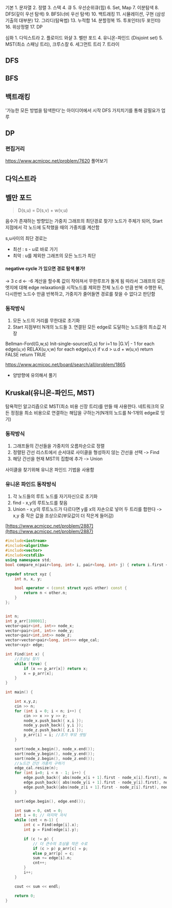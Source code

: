 
기본
	1.	문자열
	2.	정렬
	3.	스택
	4.	큐
	5.	우선순위큐(힙)
	6.	Set, Map
	7.	이분탐색
	8.	DFS(깊이 우선 탐색)
	9.	BFS(너비 우선 탐색)
	10. 백트래킹
	11. 시뮬레이션, 구현 (삼성 기출의 대부분)
	12. 그리디(탐욕법)
	13. 누적합
	14. 분할정복
	15. 투포인터(두 포인터)
	16. 위상정렬
	17. DP

심화
	1.	다익스트라
	2.	플로이드 와샬
	3.	벨만 포드
	4.	유니온-파인드 (Disjoint set)
	5.	MST(최소 스패닝 트리), 크루스칼
	6.	세그먼트 트리
	7.	트라이

## DFS

## BFS

## 백트래킹
'가능한 모든 방법을 탐색한다'는 아이디어에서 시작
DFS 가지치기를 통해 갈필요가 업 루

## DP

### 편집거리
https://www.acmicpc.net/problem/7620 풀어보기

## 다익스트라

## 벨만 포드
> D(s,u) = D(s,v) + w(v,u)

음수가 존재하는 방향있는 가중치 그래프의 최단경로 찾기!
노드가 주체가 되어, Start지점에서 각 노드에 도착했을 때의 가중치를 계산함

s,u사이의 최단 경로는 
- 최선 : s - u로 바로 가기
- 최악 : u를 제외한 그래프의 모든 노드가 최단

#### negative cycle 가 있으면 경로 탐색 불가!
   -> 3
c          d
    <- -6
계산을 할수록 값이 작아져서 무한루프가 돌게 됨
따라서 그래프의 모든 엣지에 대해 edge relaxation을 시작노드를 제외한 전체 노드수 만큼 반복 수행한 뒤,
다시한번 노드수 만큼 반복하고, 가중치가 줄어들면 경로를 찾을 수 없다고 판단함

### 동작방식
1. 모든 노드의 거리를 무한대로 초기화
2. Start 지점부터 N개의 노드들
	3. 연결된 모든 edge로 도달하는 노드들의 최소값 저장
 
Bellman-Ford(G,w,s)
Init-single-source(G,s)
for i=1 to |G.V| - 1
	for each edge(u,v)
		RELAX(u,v,w)
for each edge(u,v)
	if v.d > u.d + w(u,v)
		return FALSE
return TRUE


https://www.acmicpc.net/board/search/all/problem/1865
* 양방향에 유의해서 풀기

## Kruskal(유니온-파인드, MST)

탐욕적인 알고리즘으로 MST(최소 비용 신장 트리)를 만들 때 사용한다.
네트워크의 모든 정점을 최소 비용으로 연결하는 해답을 구하는거(N개의 노드를 N-1개의 edge로 잇기)

### 동작방식
1. 그래프들의 간선들을 가중치의 오름차순으로 정렬
2. 정렬된 간선 리스트에서 순서대로 사이클을 형성하지 않는 간선을 선택 -> Find
3. 해당 간선을 현재 MST의 집합에 추가 -> Union

사이클을 찾기위해 유니온 파인드 기법을 사용함

### 유니온 파인드 동작방식
1. 각 노드들의 루트 노드를 자기자신으로 초기화
2. find - x,y의 루트노드를 찾음
3. Union - x,y의 루트노드가 다르다면 y를 x의 자손으로 넣어 두 트리를 합한다
	-> x,y 중 작은 값을 조상으로(부모값이 더 작은게 들어감)
	
[https://www.acmicpc.net/problem/2887](https://www.acmicpc.net/problem/2887)

```c++
#include<iostream>
#include<algorithm>
#include<vector>
#include<cstdlib>
using namespace std;
bool compare_n(pair<long, int> i, pair<long, int> j) { return i.first < j.first; }

typedef struct xyz {
	int n, x, y;

	bool operator < (const struct xyz& other) const {
		return n < other.n;
	}
};


int n;
int p_arr[100001];
vector<pair<int, int>> node_x;
vector<pair<int, int>> node_y;
vector<pair<int,int>> node_z;
vector<vector<pair<long, int>>> edge_cal;
vector<xyz> edge;

int Find(int x) {
	//조상님 찾기
	while (true) {
		if (x == p_arr[x]) return x;
		x = p_arr[x];
	}
}

int main() {

	int x,y,z;
	cin >> n;
	for (int i = 0; i < n; i++) {
		cin >> x >> y >> z;
		node_x.push_back({ x,i });
		node_y.push_back({ y,i });
		node_z.push_back({ z,i });
		p_arr[i] = i; //초기 부모 셋팅
	}

	sort(node_x.begin(), node_x.end());
	sort(node_y.begin(), node_y.end());
	sort(node_z.begin(), node_z.end());
	//노드간 간선 가중치 구하기
	edge_cal.resize(n);
	for (int i=0; i < n - 1; i++) {
		edge.push_back({ abs(node_x[i + 1].first - node_x[i].first), node_x[i].second, node_x[i + 1].second }); // edge= {x 가중치,i, j}
		edge.push_back({ abs(node_y[i + 1].first - node_y[i].first), node_y[i].second, node_y[i + 1].second });
		edge.push_back({abs(node_z[i + 1].first - node_z[i].first), node_z[i].second, node_z[i + 1].second });
	}

	sort(edge.begin(), edge.end());

	int sum = 0, cnt = 0;
	int i = 0; // 마지막 자식
	while (cnt < n-1) {
		int c = Find(edge[i].x);
		int p = Find(edge[i].y);

		if (c != p) {
			// 더 큰수의 조상을 작은 수로
			if (c > p) p_arr[c] = p;
			else p_arr[p] = c;
			sum += edge[i].n;
			cnt++;
		}
		i++;
	}

	cout << sum << endl;

	return 0;
}
```


<!--stackedit_data:
eyJoaXN0b3J5IjpbLTU0NTE2NDg4NCw4NzI3MjU4NzksLTY3Mj
M5MzI3NiwxNjMzMjcxNDk4XX0=
-->